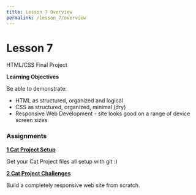 ```yaml
---
title: Lesson 7 Overview
permalink: /lesson_7/overview
---
```


# Lesson 7

HTML/CSS Final Project

**Learning Objectives**

Be able to demonstrate:
* HTML as structured, organized and logical
* CSS as structured, organized, minimal (dry)
* Responsive Web Development - site looks good on a range of device screen sizes


### Assignments

**[1 Cat Project Setup](1_cat_project_setup)**

Get your Cat Project files all setup with git :)

**[2 Cat Project Challenges](2_cat_project_challenges)**

Build a completely responsive web site from scratch.
